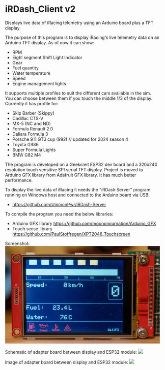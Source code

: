 # iRDash_Client v2
Displays live data of iRacing telemetry using an Arduino board plus a TFT display.

The purpose of this program is to display iRacing's live telemetry data on an Arduino TFT display.
As of now it can show:
- RPM
- Eight segment Shift Light Indicator
- Gear
- Fuel quantity
- Water temperature
- Speed
- Engine management lights

It supports multiple profiles to suit the different cars available in the sim. You can choose between them if you touch the middle 1/3 of the display.
Currently it has profile for:
- Skip Barber (Skippy)
- Cadillac CTS-V
- MX-5 (NC and ND)
- Formula Renault 2.0
- Dallara Formula 3
- Porsche 911 GT3 cup (992) // updated for 2024 season 4
- Toyota GR86
- Super Formula Lights
- BMW G82 M4

The program is developed on a Geekcreit ESP32 dev board and a 320x240 resolution touch sensitive SPI serial TFT display.
Project is moved to Arduino GFX library from Adafruit GFX library. It has much better performance.

To display the live data of iRacing it needs the "iRDash Server" program running on Windows host and connected to the Arduino board via USB.
- https://github.com/UmmonPwr/iRDash-Server

To compile the program you need the below libraries:
- Arduino GFX library https://github.com/moononournation/Arduino_GFX
- Touch sense library https://github.com/PaulStoffregen/XPT2046_Touchscreen

Screenshot:
<img src="images/screenshot.jpg" width=700 />

Schematic of adapter board between display and ESP32 module:
<img src="images/schematic.jpg">

Image of adapter board between display and ESP32 module:
<img src="images/adapter.jpg">
